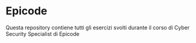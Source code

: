 # Epicode
Questa repository contiene tutti gli esercizi svolti durante il corso di Cyber Security Specialist di Epicode
